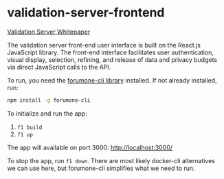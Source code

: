# validation-server-frontend

[Validation Server Whitepaper](https://www.urban.org/research/publication/privacy-preserving-validation-server-prototype)

The validation server front-end user interface is built on the React.js JavaScript library. The front-end interface facilitates user authentication, visual display, 
selection, refining, and release of data and privacy budgets via direct JavaScript calls to the API. 

To run, you need the [forumone-cli library](https://github.com/forumone/forumone-cli#usage) installed. If not already installed, run:

```bash
npm install -g forumone-cli
```

To initialize and run the app:

1. `f1 build`
2. `f1 up`

The app will available on port 3000: <http://localhost:3000/>

To stop the app, run `f1 down`. There are most likely docker-cli alternatives we can use here, but forumone-cli simplifies what we need to run.
